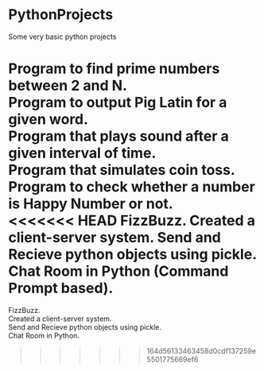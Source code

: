 # PythonProjects  

Some very basic python projects  
  
  
Program to find prime numbers between 2 and N.  
Program to output Pig Latin for a given word.  
Program that plays sound after a given interval of time.  
Program that simulates coin toss.  
Program to check whether a number is Happy Number or not.  
<<<<<<< HEAD
FizzBuzz.
Created a client-server system.
Send and Recieve python objects using pickle.
Chat Room in Python (Command Prompt based).
=======
FizzBuzz.  
Created a client-server system.  
Send and Recieve python objects using pickle.  
Chat Room in Python.  
>>>>>>> 164d56133463458d0cdf137259e5501775669ef6
